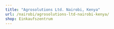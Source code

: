 ```yaml
---
title: "Agrosolutions Ltd. Nairobi, Kenya"
url: /nairobi/agrosolutions-ltd-nairobi-kenya/
shop: Einkaufszentrum
---
```

